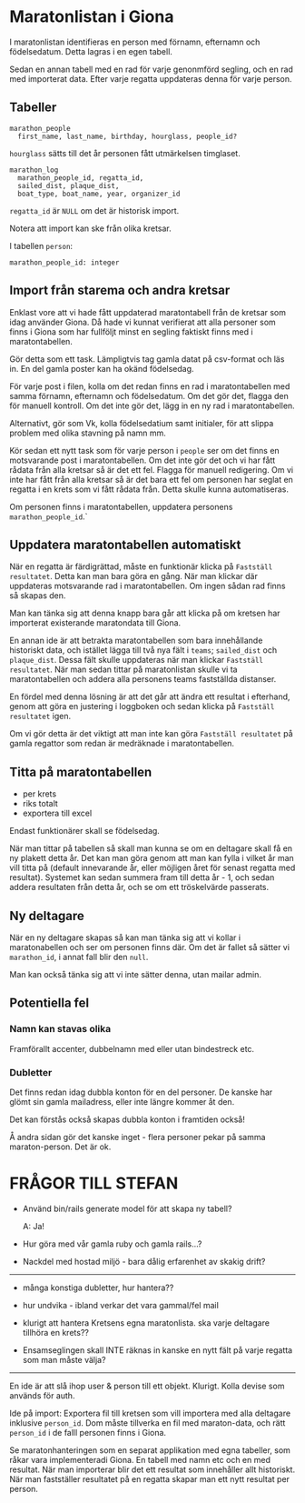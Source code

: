 # Maratonlistan i Giona

I maratonlistan identifieras en person med förnamn, efternamn och
födelsedatum.  Detta lagras i en egen tabell.

Sedan en annan tabell med en rad för varje genonmförd segling, och en
rad med importerat data.  Efter varje regatta uppdateras denna för
varje person.

## Tabeller

```
marathon_people
  first_name, last_name, birthday, hourglass, people_id?
```

`hourglass` sätts till det år personen fått utmärkelsen timglaset.

```
marathon_log
  marathon_people_id, regatta_id,
  sailed_dist, plaque_dist,
  boat_type, boat_name, year, organizer_id
```

`regatta_id` är `NULL` om det är historisk import.

Notera att import kan ske från olika kretsar.

I tabellen `person`:

```
marathon_people_id: integer
```

## Import från starema och andra kretsar

Enklast vore att vi hade fått uppdaterad maratontabell från de kretsar
som idag använder Giona.  Då hade vi kunnat verifierat att alla
personer som finns i Giona som har fullföljt minst en segling faktiskt
finns med i maratontabellen.

Gör detta som ett task.  Lämpligtvis tag gamla datat på csv-format och
läs in.  En del gamla poster kan ha okänd födelsedag.

För varje post i filen, kolla om det redan finns en rad i
maratontabellen med samma förnamn, efternamn och födelsedatum.  Om det
gör det, flagga den för manuell kontroll.  Om det inte gör det, lägg
in en ny rad i maratontabellen.

Alternativt, gör som Vk, kolla födelsedatium samt initialer, för att
slippa problem med olika stavning på namn mm.

Kör sedan ett nytt task som för varje person i `people` ser om det
finns en motsvarande post i maratontabellen.  Om det inte gör det och
vi har fått rådata från alla kretsar så är det ett fel.  Flagga för
manuell redigering.  Om vi inte har fått från alla kretsar så är det
bara ett fel om personen har seglat en regatta i en krets som vi fått
rådata från.  Detta skulle kunna automatiseras.

Om personen finns i maratontabellen, uppdatera personens
`marathon_people_id`.`

## Uppdatera maratontabellen automatiskt

När en regatta är färdigrättad, måste en funktionär klicka på
`Fastställ resultatet`.  Detta kan man bara göra en gång.  När man
klickar där uppdateras motsvarande rad i maratontabellen.  Om ingen
sådan rad finns så skapas den.

Man kan tänka sig att denna knapp bara går att klicka på om kretsen har
importerat existerande maratondata till Giona.

En annan ide är att betrakta maratontabellen som bara innehållande
historiskt data, och istället lägga till två nya fält i `teams`;
`sailed_dist` och `plaque_dist`.  Dessa fält skulle uppdateras när man
klickar `Fastställ resultatet`.  När man sedan tittar på maratonlistan
skulle vi ta maratontabellen och addera alla personens teams
fastställda distanser.

En fördel med denna lösning är att det går att ändra ett resultat i
efterhand, genom att göra en justering i loggboken och sedan klicka på
`Fastställ resultatet` igen.

Om vi gör detta är det viktigt att man inte kan göra `Fastställ
resultatet` på gamla regattor som redan är medräknade i
maratontabellen.

## Titta på maratontabellen

- per krets
- riks totalt
- exportera till excel

Endast funktionärer skall se födelsedag.

När man tittar på tabellen så skall man kunna se om en deltagare skall
få en ny plakett detta år.  Det kan man göra genom att man kan fylla i
vilket år man vill titta på (default innevarande år, eller möjligen
året för senast regatta med resultat).  Systemet kan sedan summera
fram till detta år - 1, och sedan addera resultaten från detta år, och
se om ett tröskelvärde passerats.

## Ny deltagare

När en ny deltagare skapas så kan man tänka sig att vi kollar i
maratonabellen och ser om personen finns där.  Om det är fallet så
sätter vi `marathon_id`, i annat fall blir den `null`.

Man kan också tänka sig att vi inte sätter denna, utan mailar admin.

## Potentiella fel

### Namn kan stavas olika

Framförallt accenter, dubbelnamn med eller utan bindestreck etc.

### Dubletter

Det finns redan idag dubbla konton för en del personer.  De kanske har
glömt sin gamla mailadress, eller inte längre kommer åt den.

Det kan förstås också skapas dubbla konton i framtiden också!

Å andra sidan gör det kanske inget - flera personer pekar på samma
maraton-person.  Det är ok.


# FRÅGOR TILL STEFAN


- Använd bin/rails generate model för att skapa ny tabell?

  A: Ja!

- Hur göra med vår gamla ruby och gamla rails...?

- Nackdel med hostad miljö - bara dålig erfarenhet av skakig drift?

---------

- många konstiga dubletter, hur hantera??

- hur undvika - ibland verkar det vara gammal/fel mail

- klurigt att hantera Kretsens egna maratonlista.  ska varje deltagare
  tillhöra en krets??

- Ensamseglingen skall INTE räknas in
  kanske en nytt fält på varje regatta som man måste välja?

---------

En ide är att slå ihop user & person till ett objekt.  Klurigt.  Kolla
devise som används för auth.

Ide på import: Exportera fil till kretsen som vill importera med alla
deltagare inklusive `person_id`.  Dom måste tillverka en fil med
maraton-data, och rätt `person_id` i de falll personen finns i Giona.

Se maratonhanteringen som en separat applikation med egna tabeller,
som råkar vara implementeradi Giona.  En tabell med namn etc och en
med resultat.  När man importerar blir det ett resultat som innehåller
allt historiskt.  När man fastställer resultatet på en regatta skapar
man ett nytt resultat per person.

